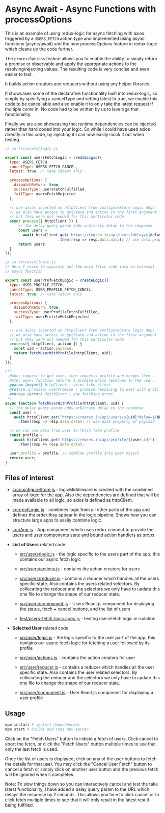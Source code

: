 # Async Await - Async Functions with processOptions

This is an example of using redux-logic for async fetching with axios triggered by a `USERS_FETCH` action type and implemented using async functions (async/await) and the new processOptions feature in redux-logic which cleans up the code further.

The `processOptions` feature allows you to enable the ability to simply return a promise or observable and apply the appropriate actions to the resolving/rejecting values. The resulting code is very concise and even easier to test.

It builds action creators and reducers without using any helper libraries.

It showcases some of the declarative functionality built into redux-logic, so simply by specifying a cancelType and setting latest to true, we enable this code to be cancellable and also enable it to only take the latest request if multiple come in. No code had to be written by us to leverage that functionality.

Finally we are also showcasing that runtime dependencies can be injected rather than hard coded into your logic. So while I could have used axios directly in this code, by injecting it I can now easily mock it out when testing.


```js
// in src/users/logic.js

export const usersFetchLogic = createLogic({
  type: USERS_FETCH,
  cancelType: USERS_FETCH_CANCEL,
  latest: true, // take latest only

  processOptions: {
    dispatchReturn: true,
    successType: usersFetchFulfilled,
    failType: usersFetchRejected
  },

  // use axios injected as httpClient from configureStore logic deps
  // we also have access to getState and action in the first argument
  // but they were not needed for this particular code
  async process({ httpClient }) {
      // the delay query param adds arbitrary delay to the response
      const users =
        await httpClient.get(`https://reqres.in/api/users?delay=${delay}`)
                        .then(resp => resp.data.data); // use data property of payload
      return users;
  }
});
```

```js
// in src/user/logic.js
// Here I chose to separate out the main fetch code into an external
// async function

export const userProfFetchLogic = createLogic({
  type: USER_PROFILE_FETCH,
  cancelType: USER_PROFILE_FETCH_CANCEL,
  latest: true, // take latest only

  processOptions: {
    dispatchReturn: true,
    successType: userProfileFetchFulfilled,
    failType: userProfileFetchRejected
  },

  // use axios injected as httpClient from configureStore logic deps
  // we also have access to getState and action in the first argument
  // but they were not needed for this particular code
  process({ httpClient, action }) {
    const uid = action.payload;
    return fetchUserWithProfile(httpClient, uid);
  }
});

/**
  Makes request to get user, then requests profile and merges them.
  Note: async function returns a promise which resolves to the user.
  @param {object} httpClient - axios like client
  @return {promise} userPromise - promise resolving to user with profile
  @throws {error} fetchError - any fetching error
 */
async function fetchUserWithProfile(httpClient, uid) {
  // the delay query param adds arbitrary delay to the response
  const user =
    await httpClient.get(`https://reqres.in/api/users/${uid}?delay=${delay}`)
      .then(resp => resp.data.data); // use data property of payload

  // we can use data from user to fetch fake profile
  const profile =
    await httpClient.get(`https://reqres.in/api/profile/${user.id}`)
      .then(resp => resp.data.data);

  user.profile = profile; // combine profile into user object
  return user;
}
```

## Files of interest

 - [src/configureStore.js](./src/configureStore.js) - logicMiddleware is created with the combined array of logic for the app. Also the dependencies are defined that will be made available to all logic, so axios is defined as httpClient.

 - [src/rootLogic.js](./src/rootLogic.js) - combines logic from all other parts of the app and defines the order they appear in the logic pipeline. Shows how you can structure large apps to easily combine logic.

 - [src/App.js](./src/App.js) - App component which uses redux connect to provide the users and user components state and bound action handlers as props

 - **List of Users** related code

   - [src/users/logic.js](./src/users/logic.js) - the logic specific to the users part of the app, this contains our async fetch logic

   - [src/users/actions.js](./src/users/actions.js) - contains the action creators for users

   - [src/users/reducer.js](./src/users/reducer.js) - contains a reducer which handles all the users specific state. Also contains the users related selectors. By collocating the reducer and the selectors we only have to update this one file to change the shape of our reducer state.

   - [src/users/component.js](./src/users/component.js) - Users React.js component for displaying the status, fetch + cancel buttons, and the list of users

   - [test/users-fetch-logic.spec.js](./test/users-fetch-logic.spec.js) - testing usersFetch logic in isolation


 - **Selected User** related code

   - [src/user/logic.js](./src/user/logic.js) - the logic specific to the user part of the app, this contains our async fetch logic for fetching a user followed by its profile

   - [src/user/actions.js](./src/user/actions.js) - contains the action creators for user

   - [src/user/reducer.js](./src/user/reducer.js) - contains a reducer which handles all the user specific state. Also contains the user related selectors. By collocating the reducer and the selectors we only have to update this one file to change the shape of our reducer state.

   - [src/user/component.js](./src/user/component.js) - User React.js component for displaying a user profile



## Usage

```bash
npm install # install dependencies
npm start # builds and runs dev server
```

Click on the "Fetch Users" button to initiate a fetch of users. Click cancel to abort the fetch, or click the "Fetch Users" button multiple times to see that only the last fetch is used.

Once the list of users is displayed, click on any of the user buttons to fetch the details for that user. You may click the "Cancel User Fetch" button to cancel a fetch or simply click on another user button and the previous fetch will be ignored when it completes.

Note: To slow things down so you can interactively cancel and test the take latest functionality, I have added a delay query param to the URL which delays the response by 2 seconds. This allows you time to click cancel or to click fetch multiple times to see that it will only result in the latest result being fulfilled.
